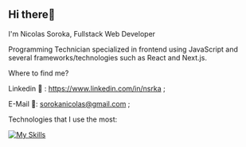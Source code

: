 ## Hi there👋  

I'm Nicolas Soroka, Fullstack Web Developer
 
Programming Technician specialized in frontend using JavaScript and several frameworks/technologies such as React and Next.js.
    
Where to find me? 

Linkedin 🔗 : https://www.linkedin.com/in/nsrka ; 

E-Mail 📧: sorokanicolas@gmail.com ;
  
Technologies that I use the most: 
 
[![My Skills](https://skillicons.dev/icons?i=js,html,css,react,nodejs,nest,mongodb,next,typescript,redux,sass)](https://skillicons.dev)
